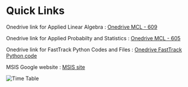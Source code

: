 # Quick Links

Onedrive link for Applied Linear Algebra : 
[Onedrive MCL - 609](https://tinyurl.com/y6ky75hg)

Onedrive link for Applied Probabilty and Statistics : 
[Onedrive MCL - 605](https://tinyurl.com/y5ljdm5j)

Onedrive link for FastTrack Python Codes and Files : 
[Onedrive FastTrack Python code](https://tinyurl.com/yy9vnqew)

MSIS Google website : 
[MSIS site](https://sites.google.com/view/msismahe/home)

<!--
Youtube playlist Applied Linear Algebra : 
[ALA Youtube Playlist](https://www.youtube.com/playlist?list=PL-apQ9gGXkLYdo5CnaaueO5LHFdp3TAXC)

Youtube playlist Applied Probabilty and Statistics : 
[APS Youtube Playlist](https://www.youtube.com/playlist?list=PL-apQ9gGXkLbuu7mycNN2mlCMIJoz7LOA)
-->

![Time Table](https://github.com/romillodaya/links/blob/main/time_table.png)

